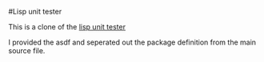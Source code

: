 #Lisp unit tester 

This is a clone of the [lisp unit tester](http://www.cs.northwestern.edu/academics/courses/325/readings/lisp-unit.html)

I provided the asdf and seperated out the package definition from the main 
source file.

